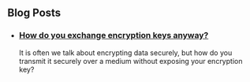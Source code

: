 ## Blog Posts
- ### [How do you exchange encryption keys anyway?](/post/how-do-you-exchange-keys-anyway)
    It is often we talk about encrypting data securely, but how do you transmit it securely over a medium without exposing your encryption key?
